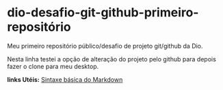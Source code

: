 # dio-desafio-git-github-primeiro-repositório
Meu primeiro repositório público/desafio de projeto git/github da Dio.

Nesta linha testei a opção de alteração do projeto pelo github para depois fazer o clone para meu desktop.

**links Utéis:**
[Sintaxe básica do Markdown](https://www.markdownguide.org/)
